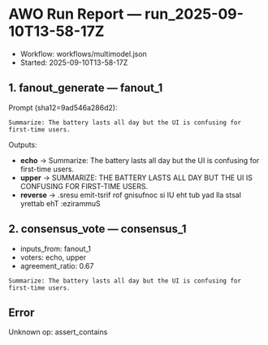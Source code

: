 # AWO Run Report — run_2025-09-10T13-58-17Z

- Workflow: workflows/multimodel.json
- Started: 2025-09-10T13-58-17Z

## 1. fanout_generate — fanout_1
Prompt (sha12=9ad546a286d2):

```
Summarize: The battery lasts all day but the UI is confusing for first-time users.
```

Outputs:
- **echo** → Summarize: The battery lasts all day but the UI is confusing for first-time users.
- **upper** → SUMMARIZE: THE BATTERY LASTS ALL DAY BUT THE UI IS CONFUSING FOR FIRST-TIME USERS.
- **reverse** → .sresu emit-tsrif rof gnisufnoc si IU eht tub yad lla stsal yrettab ehT :ezirammuS

## 2. consensus_vote — consensus_1
- inputs_from: fanout_1
- voters: echo, upper
- agreement_ratio: 0.67

```
Summarize: The battery lasts all day but the UI is confusing for first-time users.
```

## Error

Unknown op: assert_contains
